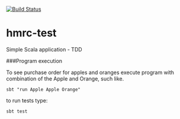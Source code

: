 [![Build Status](https://travis-ci.org/kjcaputa/hmrc-test.svg?branch=HTKJC-ST02)](https://travis-ci.org/kjcaputa/hmrc-test) 

# hmrc-test
Simple Scala application - TDD

###Program execution

To see purchase order for apples and oranges execute program with 
combination of the Apple and Orange, such like.

```sbt "run Apple Apple Orange"```

to run tests type:

```sbt test```
